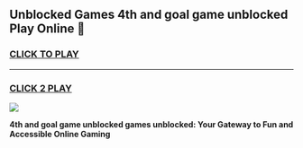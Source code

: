 
## Unblocked Games 4th and goal game unblocked Play Online 👋
<h3>
<a href="https://news.freeplayer.one?title=4th_and_goal_game_unblocked&ref=17F">CLICK TO PLAY</a></h3>
<hr>

<h3>
<a href="https://news.freeplayer.one?title=4th_and_goal_game_unblocked&ref=17F">CLICK 2 PLAY</a>
  
</h3>

<a href="https://news.freeplayer.one?title=4th_and_goal_game_unblocked&ref=17F/"><img src="https://clearcache.store/games.png"></a>


**4th and goal game unblocked games unblocked: Your Gateway to Fun and Accessible Online Gaming**
